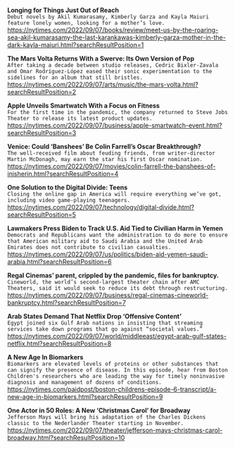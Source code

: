 **Longing for Things Just Out of Reach**\
`Debut novels by Akil Kumarasamy, Kimberly Garza and Kayla Maiuri feature lonely women, looking for a mother’s love.`\
https://nytimes.com/2022/09/07/books/review/meet-us-by-the-roaring-sea-akil-kumarasamy-the-last-karankawas-kimberly-garza-mother-in-the-dark-kayla-maiuri.html?searchResultPosition=1

**The Mars Volta Returns With a Swerve: Its Own Version of Pop**\
`After taking a decade between studio releases, Cedric Bixler-Zavala and Omar Rodríguez-López eased their sonic experimentation to the sidelines for an album that still bristles.`\
https://nytimes.com/2022/09/07/arts/music/the-mars-volta.html?searchResultPosition=2

**Apple Unveils Smartwatch With a Focus on Fitness**\
`For the first time in the pandemic, the company returned to Steve Jobs Theater to release its latest product updates.`\
https://nytimes.com/2022/09/07/business/apple-smartwatch-event.html?searchResultPosition=3

**Venice: Could ‘Banshees’ Be Colin Farrell’s Oscar Breakthrough?**\
`The well-received film about feuding friends, from writer-director Martin McDonagh, may earn the star his first Oscar nomination.`\
https://nytimes.com/2022/09/07/movies/colin-farrell-the-banshees-of-inisherin.html?searchResultPosition=4

**One Solution to the Digital Divide: Teens**\
`Closing the online gap in America will require everything we’ve got, including video game-playing teenagers.`\
https://nytimes.com/2022/09/07/technology/digital-divide.html?searchResultPosition=5

**Lawmakers Press Biden to Track U.S. Aid Tied to Civilian Harm in Yemen**\
`Democrats and Republicans want the administration to do more to ensure that American military aid to Saudi Arabia and the United Arab Emirates does not contribute to civilian casualties.`\
https://nytimes.com/2022/09/07/us/politics/biden-aid-yemen-saudi-arabia.html?searchResultPosition=6

**Regal Cinemas’ parent, crippled by the pandemic, files for bankruptcy.**\
`Cineworld, the world’s second-largest theater chain after AMC Theaters, said it would seek to reduce its debt through restructuring.`\
https://nytimes.com/2022/09/07/business/regal-cinemas-cineworld-bankruptcy.html?searchResultPosition=7

**Arab States Demand That Netflix Drop ‘Offensive Content’**\
`Egypt joined six Gulf Arab nations in insisting that streaming services take down programs that go against “societal values.”`\
https://nytimes.com/2022/09/07/world/middleeast/egypt-arab-gulf-states-netflix.html?searchResultPosition=8

**A New Age In Biomarkers**\
`Biomarkers are elevated levels of proteins or other substances that can signify the presence of disease. In this episode, hear from Boston Children's researchers who are leading the way for timely noninvasive diagnosis and management of dozens of conditions.`\
https://nytimes.com/paidpost/boston-childrens-episode-6-transcript/a-new-age-in-biomarkers.html?searchResultPosition=9

**One Actor in 50 Roles: A New ‘Christmas Carol’ for Broadway**\
`Jefferson Mays will bring his adaptation of the Charles Dickens classic to the Nederlander Theater starting in November.`\
https://nytimes.com/2022/09/07/theater/jefferson-mays-christmas-carol-broadway.html?searchResultPosition=10

